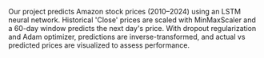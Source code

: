 
Our project predicts Amazon stock prices (2010–2024) using an LSTM neural network. Historical 'Close' prices are scaled with MinMaxScaler and a 60-day window predicts the next day's price. With dropout regularization and Adam optimizer, predictions are inverse-transformed, and actual vs predicted prices are visualized to assess performance.
